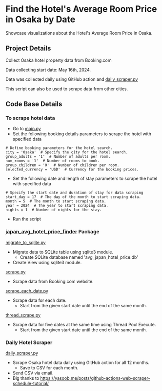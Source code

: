 # Find the Hotel's Average Room Price in Osaka by Date

Showcase visualizations about the Hotel's Average Room Price in Osaka.

## Project Details
Collect Osaka hotel property data from Booking.com

Data collecting start date: May 16th, 2024.

Data was collected daily using GitHub action and [daily_scraper.py](daily_scraper.py)

This script can also be used to scrape data from other cities.

## Code Base Details
### To scrape hotel data
- Go to [main.py](main.py)
- Set the following booking details parameters to scrape the hotel with specified data 
```
# Define booking parameters for the hotel search.
city = 'Osaka'  # Specify the city for the hotel search.
group_adults = '1'  # Number of adults per room.
num_rooms = '1'  # Number of rooms to book.
group_children = '0'  # Number of children per room.
selected_currency = 'USD'  # Currency for the booking prices.
```
- Set the following date and length of stay parameters to scrape the hotel with specified data
```
# Specify the start date and duration of stay for data scraping
start_day = 17  # The day of the month to start scraping data.
month = 5  # The month to start scraping data.
year = 2024  # The year to start scraping data.
nights = 1  # Number of nights for the stay.
```
- Run the script

### [japan_avg_hotel_price_finder](japan_avg_hotel_price_finder) Package
[migrate_to_sqlite.py](japan_avg_hotel_price_finder%2Fmigrate_to_sqlite.py)
- Migrate data to SQLite table using sqlite3 module.
  - Create SQLite database named 'avg_japan_hotel_price.db'
- Create View using sqlite3 module.

[scrape.py](japan_avg_hotel_price_finder%2Fscrape.py)
- Scrape data from Booking.com website.

[scrape_each_date.py](japan_avg_hotel_price_finder%2Fscrape_each_date.py)
- Scrape data for each date.
  - Start from the given start date until the end of the same month.

[thread_scrape.py](japan_avg_hotel_price_finder%2Fthread_scrape.py)
- Scrape data for five dates at the same time using Thread Pool Execute.
  - Start from the given start date until the end of the same month.

### Daily Hotel Scraper
[daily_scraper.py](daily_scraper.py)
- Scrape Osaka hotel data daily using GitHub action for all 12 months.
  - Save to CSV for each month.
- Send CSV via email.
- Big thanks to https://yasoob.me/posts/github-actions-web-scraper-schedule-tutorial/